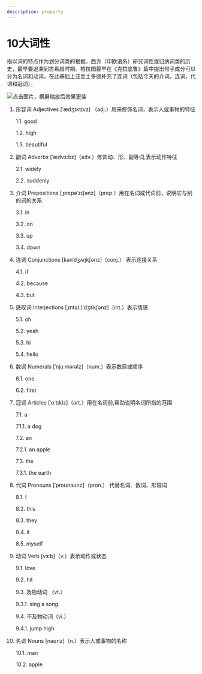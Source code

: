```yaml
---
description: property
---
```


# 10大词性

指以词的特点作为划分词类的根据。西方（印欧语系）研究词性或归纳词类的历史，最早要追溯到古希腊时期。柏拉图最早在《克拉底鲁》篇中提出句子成分可以分为名词和动词。在此基础上亚里士多德补充了连词（包括今天的介词，连词，代词和冠词）。

![&#x70B9;&#x51FB;&#x56FE;&#x7247;&#xFF0C;&#x6A2A;&#x5C4F;&#x7F29;&#x653E;&#x540E;&#x6548;&#x679C;&#x66F4;&#x4F73;](../.gitbook/assets/property.png)

1. 形容词 Adjectives \[ˈædʒɪktɪvz\] （adj.）用来修饰名词，表示人或事物的特征 

   1.1.    good

   1.2.    high

   1.3.    beautiful

2. 副词 Adverbs \[ˈædvɜːbz\]（adv.）修饰动、形、副等词,表示动作特征

   2.1.    widely

   2.2.    suddenly

3. 介词 Prepositions \[ˌprɛpəˈzɪʃənz\]（prep.）用在名词或代词前，说明它与别的词的关系

   3.1.    in

   3.2.    on

   3.3.    up

   3.4.    down

4. 连词 Conjunctions \[kənˈdʒʌŋkʃənz\]（conj.） 表示连接关系

   4.1.    if

   4.2.    because

   4.3.    but

5. 感叹词 Interjections \[ˌɪntə\(ː\)ˈdʒɛkʃənz\]（int.）表示情感

   5.1.    oh

   5.2.    yeah

   5.3.    hi

   5.4.    hello

6. 数词 Numerals \[ˈnjuːmərəlz\]（num.）表示数目或顺序

   6.1.    one

   6.2.    first

7. 冠词 Articles \[ˈɑːtɪklz\]（art.）用在名词前,帮助说明名词所指的范围

   7.1.    a

   7.1.1.    a dog

   7.2.    an

   7.2.1.    an apple

   7.3.    the

   7.3.1.    the earth

8. 代词 Pronouns \[ˈprəʊnaʊnz\]（pron.） 代替名词、数词、形容词

   8.1.    I

   8.2.    this

   8.3.    they

   8.4.    it

   8.5.    myself

9. 动词 Verb \[vɜːb\]（v.）表示动作或状态

   9.1.    love

   9.2.    hit

   9.3.    及物动词 （vt.）

   9.3.1.    sing a song

   9.4.    不及物动词（vi.）

   9.4.1.    jump high

10. 名词 Nouns \[naʊnz\]（n.）表示人或事物的名称

    10.1.    man

    10.2.    apple


